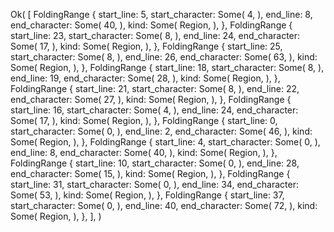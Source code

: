 Ok(
    [
        FoldingRange {
            start_line: 5,
            start_character: Some(
                4,
            ),
            end_line: 8,
            end_character: Some(
                40,
            ),
            kind: Some(
                Region,
            ),
        },
        FoldingRange {
            start_line: 23,
            start_character: Some(
                8,
            ),
            end_line: 24,
            end_character: Some(
                17,
            ),
            kind: Some(
                Region,
            ),
        },
        FoldingRange {
            start_line: 25,
            start_character: Some(
                8,
            ),
            end_line: 26,
            end_character: Some(
                63,
            ),
            kind: Some(
                Region,
            ),
        },
        FoldingRange {
            start_line: 18,
            start_character: Some(
                8,
            ),
            end_line: 19,
            end_character: Some(
                28,
            ),
            kind: Some(
                Region,
            ),
        },
        FoldingRange {
            start_line: 21,
            start_character: Some(
                8,
            ),
            end_line: 22,
            end_character: Some(
                27,
            ),
            kind: Some(
                Region,
            ),
        },
        FoldingRange {
            start_line: 16,
            start_character: Some(
                4,
            ),
            end_line: 24,
            end_character: Some(
                17,
            ),
            kind: Some(
                Region,
            ),
        },
        FoldingRange {
            start_line: 0,
            start_character: Some(
                0,
            ),
            end_line: 2,
            end_character: Some(
                46,
            ),
            kind: Some(
                Region,
            ),
        },
        FoldingRange {
            start_line: 4,
            start_character: Some(
                0,
            ),
            end_line: 8,
            end_character: Some(
                40,
            ),
            kind: Some(
                Region,
            ),
        },
        FoldingRange {
            start_line: 10,
            start_character: Some(
                0,
            ),
            end_line: 28,
            end_character: Some(
                15,
            ),
            kind: Some(
                Region,
            ),
        },
        FoldingRange {
            start_line: 31,
            start_character: Some(
                0,
            ),
            end_line: 34,
            end_character: Some(
                53,
            ),
            kind: Some(
                Region,
            ),
        },
        FoldingRange {
            start_line: 37,
            start_character: Some(
                0,
            ),
            end_line: 40,
            end_character: Some(
                72,
            ),
            kind: Some(
                Region,
            ),
        },
    ],
)